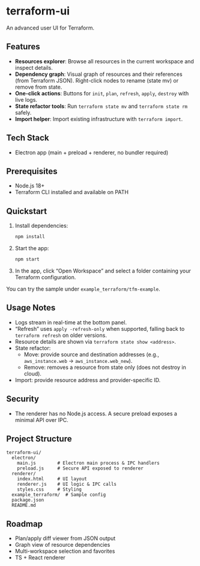 # terraform-ui
An advanced user UI for Terraform.

## Features
- **Resources explorer**: Browse all resources in the current workspace and inspect details.
- **Dependency graph**: Visual graph of resources and their references (from Terraform JSON). Right-click nodes to rename (state mv) or remove from state.
- **One-click actions**: Buttons for `init`, `plan`, `refresh`, `apply`, `destroy` with live logs.
- **State refactor tools**: Run `terraform state mv` and `terraform state rm` safely.
- **Import helper**: Import existing infrastructure with `terraform import`.

## Tech Stack
- Electron app (main + preload + renderer, no bundler required)

## Prerequisites
- Node.js 18+
- Terraform CLI installed and available on PATH

## Quickstart
1. Install dependencies:
   ```bash
   npm install
   ```
2. Start the app:
   ```bash
   npm start
   ```
3. In the app, click “Open Workspace” and select a folder containing your Terraform configuration.

You can try the sample under `example_terraform/tfm-example`.

## Usage Notes
- Logs stream in real-time at the bottom panel.
- “Refresh” uses `apply -refresh-only` when supported, falling back to `terraform refresh` on older versions.
- Resource details are shown via `terraform state show <address>`.
- State refactor:
  - Move: provide source and destination addresses (e.g., `aws_instance.web` → `aws_instance.web_new`).
  - Remove: removes a resource from state only (does not destroy in cloud).
- Import: provide resource address and provider-specific ID.

## Security
- The renderer has no Node.js access. A secure preload exposes a minimal API over IPC.

## Project Structure
```
terraform-ui/
  electron/
    main.js        # Electron main process & IPC handlers
    preload.js     # Secure API exposed to renderer
  renderer/
    index.html     # UI layout
    renderer.js    # UI logic & IPC calls
    styles.css     # Styling
  example_terraform/  # Sample config
  package.json
  README.md
```

## Roadmap
- Plan/apply diff viewer from JSON output
- Graph view of resource dependencies
- Multi-workspace selection and favorites
- TS + React renderer
